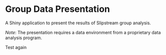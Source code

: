 Group Data Presentation
=======================

A Shiny application to present the results of Slipstream group analysis.  

_Note_: The presentation requires a data environment from a proprietary data analysis program. 

Test again
